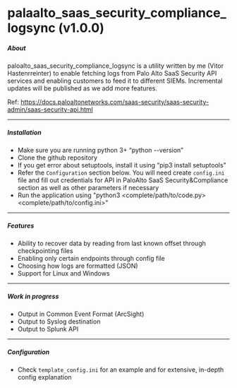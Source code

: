 # palaalto_saas_security_compliance_logsync (v1.0.0)
##### About
paloalto_saas_security_compliance_logsync is a utility written by me (Vitor Hastenrreinter) to enable fetching logs from Palo Alto SaaS Security API services and enabling customers to feed it to different SIEMs. Incremental updates will be published as we add more features. 

Ref: https://docs.paloaltonetworks.com/saas-security/saas-security-admin/saas-security-api.html

---

##### Installation

- Make sure you are running python 3+ “python --version”
- Clone the github repository
- If you get error about setuptools, install it using “pip3 install setuptools”
- Refer the `Configuration` section below. You will need create `config.ini` file and fill out credentials for API in PaloAlto SaaS Security&Compliance section as well as other parameters if necessary
- Run the application using "python3 <complete/path/to/code.py> <complete/path/to/config.ini>"

---

##### Features

- Ability to recover data by reading from last known offset through checkpointing files
- Enabling only certain endpoints through config file
- Choosing how logs are formatted (JSON)
- Support for Linux and Windows

---

##### Work in progress

- Output in Common Event Format (ArcSight)
- Output to Syslog destination
- Output to Splunk API

---

##### Configuration

- Check `template_config.ini` for an example and for extensive, in-depth config explanation
